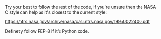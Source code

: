 Try your best to follow the rest of the code, if you're unsure then the NASA C style can help as it's closest to the current style:

https://ntrs.nasa.gov/archive/nasa/casi.ntrs.nasa.gov/19950022400.pdf

Definetly follow PEP-8 if it's Python code.
